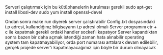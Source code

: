 Serveri çalıştırmak için bu kütüphanelerin kurulması gerekli
sudo apt-get install libssl-dev
sudo yum install openssl-devel

Ondan sonra make run diyerek server çalıştırabilir
Config.txt dosyasındaki i.p adresi, kullandığınız bilgisayarın i.p adresi olmalı
Server programını ctr + c ile kapatmak gerekli ordaki handler socket'i kapatıyor
Server kapandıktan sonra bazen bir daha açmak istendiği zaman hata alınabilir operating system
tam kapatmayabiliyor, orda port numarası arttılarak devam edilebilir, gerçek projede server'i kapatmayacağımız
için böyle bir durum olmayacak